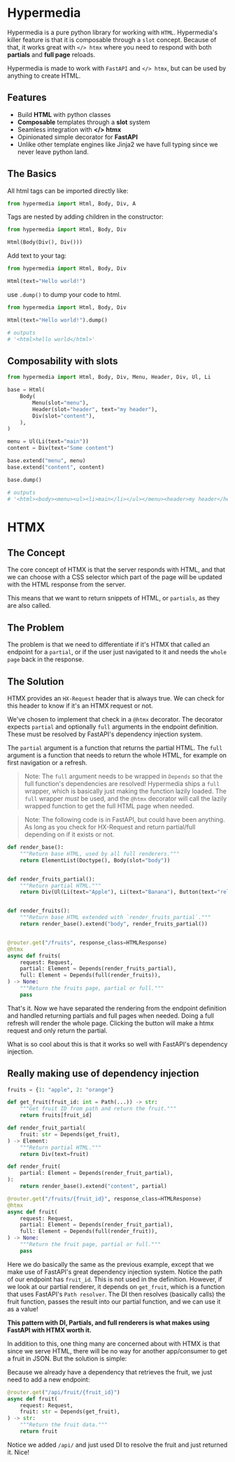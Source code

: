 # Hypermedia

Hypermedia is a pure python library for working with `HTML`. Hypermedia's killer feature is that it is composable through a `slot` concept. Because of that, it works great with `</> htmx` where you need to respond with both __partials__ and __full page__ reloads.

Hypermedia is made to work with `FastAPI` and `</> htmx`, but can be used by anything to create HTML.

## Features

* Build __HTML__ with python classes
* __Composable__ templates through a __slot__ system
* Seamless integration with __</> htmx__
* Opinionated simple decorator for __FastAPI__
* Unlike other template engines like Jinja2 we have full typing since we never leave python land.

## The Basics

All html tags can be imported directly like:

```python
from hypermedia import Html, Body, Div, A
```

Tags are nested by adding children in the constructor:

```python
from hypermedia import Html, Body, Div

Html(Body(Div(), Div()))
```

Add text to your tag:

```python
from hypermedia import Html, Body, Div

Html(text="Hello world!")
```

use `.dump()` to dump your code to html.


```python
from hypermedia import Html, Body, Div

Html(text="Hello world!").dump()

# outputs
# '<html>hello world</html>'
```

## Composability with slots

```python
from hypermedia import Html, Body, Div, Menu, Header, Div, Ul, Li

base = Html(
    Body(
        Menu(slot="menu"),
        Header(slot="header", text="my header"),
        Div(slot="content"),
    ),
)

menu = Ul(Li(text="main"))
content = Div(text="Some content")

base.extend("menu", menu)
base.extend("content", content)

base.dump()

# outputs
# '<html><body><menu><ul><li>main</li></ul></menu><header>my header</header><div><div>Some content</div></div></body></html>'
```


# HTMX

## The Concept

The core concept of HTMX is that the server responds with HTML, and that we can choose with a CSS selector which part of the page will be updated with the HTML response from the server.

This means that we want to return snippets of HTML, or `partials`, as they are also called.

## The Problem

The problem is that we need to differentiate if it's HTMX that called an endpoint for a `partial`, or if the user just navigated to it and needs the `whole page` back in the response.

## The Solution

HTMX provides an `HX-Request` header that is always true. We can check for this header to know if it's an HTMX request or not.

We've chosen to implement that check in a `@htmx` decorator. The decorator expects `partial` and optionally `full` arguments in the endpoint definition. These must be resolved by FastAPI's dependency injection system.

The `partial` argument is a function that returns the partial HTML.
The `full` argument is a function that needs to return the whole HTML, for example on first navigation or a refresh.

> Note: The `full` argument needs to be wrapped in `Depends` so that the full function's dependencies are resolved! Hypermedia ships a `full` wrapper, which is basically just making the function lazily loaded. The `full` wrapper _must_ be used, and the `@htmx` decorator will call the lazily wrapped function to get the full HTML page when needed.

> Note: The following code is in FastAPI, but could have been anything. As long as you check for HX-Request and return partial/full depending on if it exists or not.

```python
def render_base():
    """Return base HTML, used by all full renderers."""
    return ElementList(Doctype(), Body(slot="body"))


def render_fruits_partial():
    """Return partial HTML."""
    return Div(Ul(Li(text="Apple"), Li(text="Banana"), Button(text="reload", hx_get="/fruits")))


def render_fruits():
    """Return base HTML extended with `render_fruits_partial`."""
    return render_base().extend("body", render_fruits_partial())


@router.get("/fruits", response_class=HTMLResponse)
@htmx
async def fruits(
    request: Request,
    partial: Element = Depends(render_fruits_partial),
    full: Element = Depends(full(render_fruits)),
) -> None:
    """Return the fruits page, partial or full."""
    pass
```

That's it. Now we have separated the rendering from the endpoint definition and handled returning partials and full pages when needed. Doing a full refresh will render the whole page. Clicking the button will make a htmx request and only return the partial.

What is so cool about this is that it works so well with FastAPI's dependency injection.

## Really making use of dependency injection


```python
fruits = {1: "apple", 2: "orange"}

def get_fruit(fruit_id: int = Path(...)) -> str:
    """Get fruit ID from path and return the fruit."""
    return fruits[fruit_id]

def render_fruit_partial(
    fruit: str = Depends(get_fruit),
) -> Element:
    """Return partial HTML."""
    return Div(text=fruit)

def render_fruit(
    partial: Element = Depends(render_fruit_partial),
):
    return render_base().extend("content", partial)

@router.get("/fruits/{fruit_id}", response_class=HTMLResponse)
@htmx
async def fruit(
    request: Request,
    partial: Element = Depends(render_fruit_partial),
    full: Element = Depends(full(render_fruit)),
) -> None:
    """Return the fruit page, partial or full."""
    pass
```

Here we do basically the same as the previous example, except that we make use of FastAPI's great dependency injection system. Notice the path of our endpoint has `fruit_id`. This is not used in the definition. However, if we look at our partial renderer, it depends on `get_fruit`, which is a function that uses FastAPI's `Path resolver`. The DI then resolves (basically calls) the fruit function, passes the result into our partial function, and we can use it as a value!

__This pattern with DI, Partials, and full renderers is what makes using FastAPI with HTMX worth it.__

In addition to this, one thing many are concerned about with HTMX is that since we serve HTML, there will be no way for another app/consumer to get a fruit in JSON. But the solution is simple:

Because we already have a dependency that retrieves the fruit, we just need to add a new endpoint:

```python
@router.get("/api/fruit/{fruit_id}")
async def fruit(
    request: Request,
    fruit: str = Depends(get_fruit),
) -> str:
    """Return the fruit data."""
    return fruit
```

Notice we added `/api/` and just used DI to resolve the fruit and just returned it. Nice!
